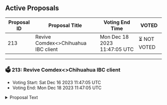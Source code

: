 ## Active Proposals

| Proposal ID | Proposal Title | Voting End Time | VOTED |
|-------------|----------------|-----------------|-------|
| 213 | Revive Comdex<>Chihuahua IBC client | Mon Dec 18 2023 11:47:05 UTC | ⏳ NOT VOTED |

---

### 🗳 213: Revive Comdex<>Chihuahua IBC client
- Voting Start: Sat Dec 16 2023 11:47:05 UTC
- Voting End: Mon Dec 18 2023 11:47:05 UTC

<details>
<summary>Proposal Text</summary>
 
Update the client from 07-tendermint-135 to 07-tendermint-200. 

**Vote:** 
 - By voting YES, you agree that incentives should be allocated in the following manner as described in this proposal. 
 - By voting NO, you signal that incentives should not be distributed as described in the proposal. 
 - By voting ABSTAIN, you formally decline to vote either for or against the proposal.
 - By voting, NOWITHVETO expresses that you strongly disagree and would like to see depositors penalised by revocation of their proposal deposit and contribute towards an automatic 1/3 veto threshold.
</details>
